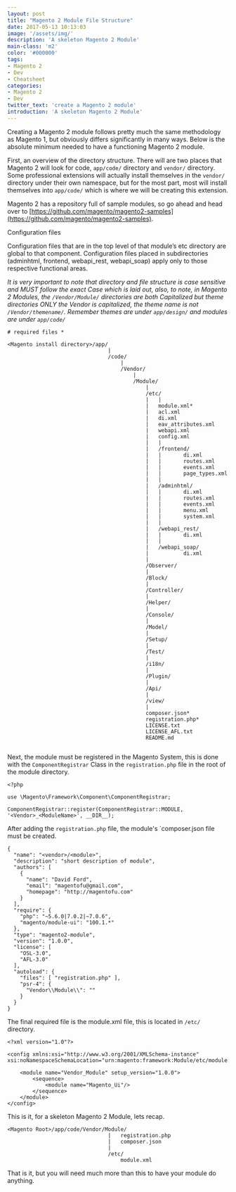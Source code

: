 ```yaml
---
layout: post
title: "Magento 2 Module File Structure"
date: 2017-05-13 10:13:03
image: '/assets/img/'
description: 'A skeleton Magento 2 Module'
main-class: 'm2'
color: '#000000'
tags:
- Magento 2
- Dev
- Cheatsheet
categories:
- Magento 2
- Dev
twitter_text: 'create a Magento 2 module'
introduction: 'A skeleton Magento 2 Module'
---
```


Creating a Magento 2 module follows pretty much the same methodology as Magento 1, but obviously differs significantly in many ways.  Below is the absolute minimum needed to have a functioning Magento 2 module.

First, an overview of the directory structure.  There will are two places that Magento 2 will look for code, `app/code/` directory and `vendor/` directory.  Some professional extensions will actually install themselves in the `vendor/` directory under their own namespace, but for the most part, most will install themselves into `app/code/` which is where we will be creating this extension.

Magento 2 has a repository full of sample modules, so go ahead and head over to [https://github.com/magento/magento2-samples](https://github.com/magento/magento2-samples).

Configuration files

Configuration files that are in the top level of that module’s etc directory are global to that component.
Configuration files placed in subdirectories (adminhtml, frontend, webapi_rest, webapi_soap) apply only to those respective functional areas.

*It is very important to note that directory and file structure is case sensitive and MUST follow the exact Case which is laid out, also, to note, in Magento 2 Modules, the `/Vendor/Module/` directories are both Capitalized but theme directories ONLY the Vendor is capitalized, the theme name is not `/Vendor/themename/`. Remember themes are under `app/design/` and modules are under `app/code/`*

```
# required files *

<Magento install directory>/app/
                                |
                                /code/
                                    |
                                    /Vendor/
                                        |
                                        /Module/
                                            |
                                            /etc/
                                            |   |
                                            |   module.xml*
                                            |   acl.xml
                                            |   di.xml
                                            |   eav_attributes.xml
                                            |   webapi.xml
                                            |   config.xml
                                            |   |
                                            |   /frontend/
                                            |   |       di.xml
                                            |   |       routes.xml
                                            |   |       events.xml
                                            |   |       page_types.xml
                                            |   |       
                                            |   /adminhtml/
                                            |   |       di.xml
                                            |   |       routes.xml
                                            |   |       events.xml
                                            |   |       menu.xml
                                            |   |       system.xml
                                            |   |
                                            |   /webapi_rest/
                                            |   |       di.xml
                                            |   |
                                            |   /webapi_soap/
                                            |           di.xml
                                            |
                                            /Observer/
                                            |
                                            /Block/
                                            |
                                            /Controller/
                                            |
                                            /Helper/
                                            |
                                            /Console/
                                            |
                                            /Model/
                                            |
                                            /Setup/
                                            |
                                            /Test/
                                            |
                                            /i18n/
                                            |
                                            /Plugin/
                                            |
                                            /Api/
                                            |
                                            /view/
                                            |
                                            composer.json*
                                            registration.php*
                                            LICENSE.txt
                                            LICENSE_AFL.txt
                                            README.md
                                            
```

Next, the module must be registered in the Magento System, this is done with the `ComponentRegistrar` Class in the `registration.php` file in the root of the module directory.

```
<?php

use \Magento\Framework\Component\ComponentRegistrar;

ComponentRegistrar::register(ComponentRegistrar::MODULE, '<Vendor>_<ModuleName>', __DIR__);

```

After adding the `registration.php` file, the module's `composer.json file must be created.

```
{
  "name": "<vendor>/<module>",
  "description": "short description of module",
  "authors": [
    {
      "name": "David Ford",
      "email": "magentofu@gmail.com",
      "homepage": "http://magentofu.com"
    }
  ],
  "require": {
    "php": "~5.6.0|7.0.2|~7.0.6",
    "magento/module-ui": "100.1.*"
  },
  "type": "magento2-module",
  "version": "1.0.0",
  "license": [
    "OSL-3.0",
    "AFL-3.0"
  ],
  "autoload": {
    "files": [ "registration.php" ],
    "psr-4": {
      "Vendor\\Module\\": ""
    }
  }
}
```

The final required file is the module.xml file, this is located in `/etc/` directory.

```
<?xml version="1.0"?>

<config xmlns:xsi="http://www.w3.org/2001/XMLSchema-instance" xsi:noNamespaceSchemaLocation="urn:magento:framework:Module/etc/module.xsd">

    <module name="Vendor_Module" setup_version="1.0.0">
        <sequence>
            <module name="Magento_Ui"/>
        </sequence>
    </module>
</config>
```

This is it, for a skeleton Magento 2 Module, lets recap.

```
<Magento Root>/app/code/Vendor/Module/
                                |   registration.php
                                |   composer.json
                                |
                                /etc/
                                    module.xml
```

That is it, but you will need much more than this to have your module do anything.
